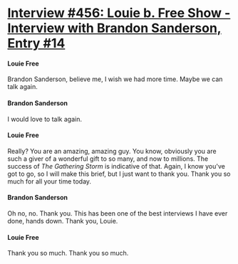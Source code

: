 # [Interview #456: Louie b. Free Show - Interview with Brandon Sanderson, Entry #14](https://www.theoryland.com/intvmain.php?i=456#14)

#### Louie Free

Brandon Sanderson, believe me, I wish we had more time. Maybe we can talk again.

#### Brandon Sanderson

I would love to talk again.

#### Louie Free

Really? You are an amazing, amazing guy. You know, obviously you are such a giver of a wonderful gift to so many, and now to millions. The success of
*The Gathering Storm*
is indicative of that. Again, I know you've got to go, so I will make this brief, but I just want to thank you. Thank you so much for all your time today.

#### Brandon Sanderson

Oh no, no. Thank you. This has been one of the best interviews I have ever done, hands down. Thank you, Louie.

#### Louie Free

Thank you so much. Thank you so much.

